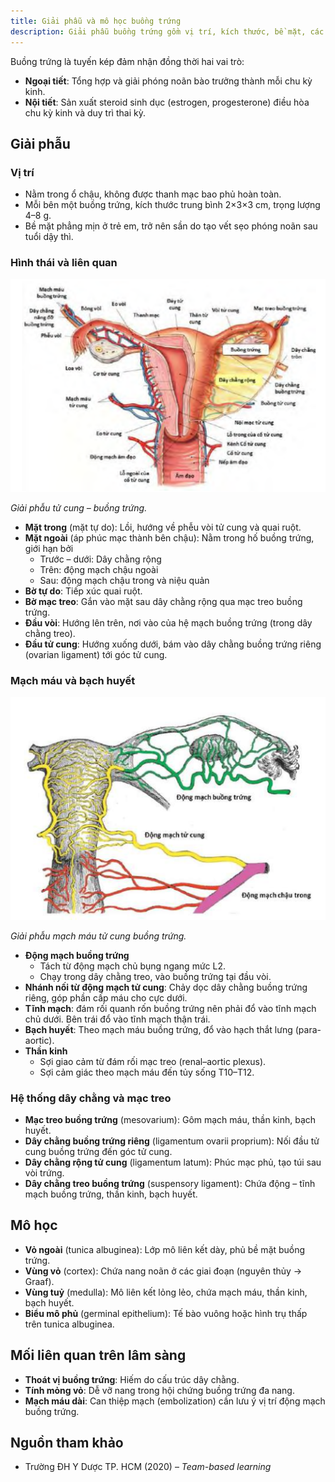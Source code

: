 ```yaml
---
title: Giải phẫu và mô học buồng trứng
description: Giải phẫu buồng trứng gồm vị trí, kích thước, bề mặt, các mặt, bờ, đầu của buồng trứng; hệ thống dây chằng, mạc treo; mạch máu, thần kinh, bạch huyết và mô học buồng trứng.
---
```


Buồng trứng là tuyến kép đảm nhận đồng thời hai vai trò:

- **Ngoại tiết**: Tổng hợp và giải phóng noãn bào trưởng thành mỗi chu kỳ kinh.
- **Nội tiết**: Sản xuất steroid sinh dục (estrogen, progesterone) điều hòa chu kỳ kinh và duy trì thai kỳ.

## Giải phẫu

### Vị trí

- Nằm trong ổ chậu, không được thanh mạc bao phủ hoàn toàn.
- Mỗi bên một buồng trứng, kích thước trung bình 2×3×3 cm, trọng lượng 4–8 g.
- Bề mặt phẳng mịn ở trẻ em, trở nên sần do tạo vết sẹo phóng noãn sau tuổi dậy thì.

### Hình thái và liên quan

![Giải phẫu tử cung – buồng trứng](./_images/giai-phau-buong-trung-va-cac-cau-truc-lien-quan/giai-phau-tu-cung-buong-trung.png)

_Giải phẫu tử cung – buồng trứng._

- **Mặt trong** (mặt tự do): Lồi, hướng về phễu vòi tử cung và quai ruột.
- **Mặt ngoài** (áp phúc mạc thành bên chậu): Nằm trong hố buồng trứng, giới hạn bởi
  - Trước – dưới: Dây chằng rộng
  - Trên: động mạch chậu ngoài
  - Sau: động mạch chậu trong và niệu quản
- **Bờ tự do**: Tiếp xúc quai ruột.
- **Bờ mạc treo**: Gắn vào mặt sau dây chằng rộng qua mạc treo buồng trứng.
- **Đầu vòi**: Hướng lên trên, nơi vào của hệ mạch buồng trứng (trong dây chằng treo).
- **Đầu tử cung**: Hướng xuống dưới, bám vào dây chằng buồng trứng riêng (ovarian ligament) tới góc tử cung.

### Mạch máu và bạch huyết

![Giải phẫu mạch máu tử cung buồng trứng](./_images/giai-phau-buong-trung-va-cac-cau-truc-lien-quan/giai-phau-mach-mau-tu-cung-buong-trung.png)

_Giải phẫu mạch máu tử cung buồng trứng._

- **Động mạch buồng trứng**
  - Tách từ động mạch chủ bụng ngang mức L2.
  - Chạy trong dây chằng treo, vào buồng trứng tại đầu vòi.
- **Nhánh nối từ động mạch tử cung**: Chảy dọc dây chằng buồng trứng riêng, góp phần cấp máu cho cực dưới.
- **Tĩnh mạch**: đám rối quanh rốn buồng trứng nên phải đổ vào tĩnh mạch chủ dưới. Bên trái đổ vào tĩnh mạch thận trái.
- **Bạch huyết**: Theo mạch máu buồng trứng, đổ vào hạch thắt lưng (para-aortic).
- **Thần kinh**
  - Sợi giao cảm từ đám rối mạc treo (renal–aortic plexus).
  - Sợi cảm giác theo mạch máu đến tủy sống T10–T12.

### Hệ thống dây chằng và mạc treo

- **Mạc treo buồng trứng** (mesovarium): Gôm mạch máu, thần kinh, bạch huyết.
- **Dây chằng buồng trứng riêng** (ligamentum ovarii proprium): Nối đầu tử cung buồng trứng đến góc tử cung.
- **Dây chằng rộng tử cung** (ligamentum latum): Phúc mạc phủ, tạo túi sau vòi trứng.
- **Dây chằng treo buồng trứng** (suspensory ligament): Chứa động – tĩnh mạch buồng trứng, thần kinh, bạch huyết.

## Mô học

- **Vỏ ngoài** (tunica albuginea): Lớp mô liên kết dày, phủ bề mặt buồng trứng.
- **Vùng vỏ** (cortex): Chứa nang noãn ở các giai đoạn (nguyên thủy → Graaf).
- **Vùng tuỷ** (medulla): Mô liên kết lỏng lẻo, chứa mạch máu, thần kinh, bạch huyết.
- **Biểu mô phủ** (germinal epithelium): Tế bào vuông hoặc hình trụ thấp trên tunica albuginea.

## Mối liên quan trên lâm sàng

- **Thoát vị buồng trứng**: Hiếm do cấu trúc dây chằng.
- **Tính mỏng vỏ**: Dễ vỡ nang trong hội chứng buồng trứng đa nang.
- **Mạch máu dài**: Can thiệp mạch (embolization) cần lưu ý vị trí động mạch buồng trứng.

## Nguồn tham khảo

- Trường ĐH Y Dược TP. HCM (2020) – _Team-based learning_
